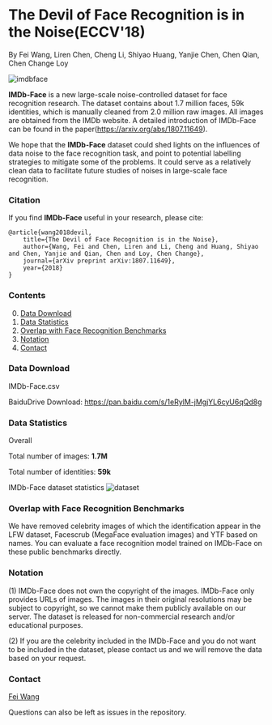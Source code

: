 # The Devil of Face Recognition is in the Noise(ECCV'18)
By Fei Wang, Liren Chen, Cheng Li, Shiyao Huang, Yanjie Chen, Chen Qian, Chen Change Loy

![imdbface](https://github.com/fwang91/IMDb-Face/blob/master/imdb-face.png)

**IMDb-Face** is a new large-scale noise-controlled dataset for face recognition research. The dataset contains about 1.7 million faces, 59k identities, which is manually cleaned from 2.0 million raw images. All images are obtained from the IMDb website. A detailed introduction of IMDb-Face can be found in the paper(https://arxiv.org/abs/1807.11649).

We hope that the **IMDb-Face** dataset could shed lights on the influences of data noise to the face recognition task, and point to potential labelling strategies to mitigate some of the problems. It could serve as a relatively clean data to facilitate future studies of noises in large-scale face recognition.

### Citation
If you find **IMDb-Face** useful in your research, please cite:

	@article{wang2018devil,
  		title={The Devil of Face Recognition is in the Noise},
  		author={Wang, Fei and Chen, Liren and Li, Cheng and Huang, Shiyao and Chen, Yanjie and Qian, Chen and Loy, Chen Change},
  		journal={arXiv preprint arXiv:1807.11649},
  		year={2018}
    }

### Contents
0. [Data Download](#data-download)
0. [Data Statistics](#data-statistics)
0. [Overlap with Face Recognition Benchmarks](#Overlap-with-Face-Recognition-Benchmarks)
0. [Notation](#Notation)
0. [Contact](#Contact)

### Data Download
IMDb-Face.csv

BaiduDrive Download: https://pan.baidu.com/s/1eRylM-jMgjYL6cyU6qQd8g

### Data Statistics
Overall

Total number of images: **1.7M**

Total number of identities: **59k**

IMDb-Face dataset statistics 
![dataset](https://github.com/fwang91/IMDb-Face/blob/master/dataset_statistics/dataset_statistics.png)

### Overlap with Face Recognition Benchmarks
We have removed celebrity images of which the identification appear in the LFW dataset, Facescrub (MegaFace evaluation images) and YTF based on names. You can evaluate a face recognition model trained on IMDb-Face on these public benchmarks directly. 

### Notation
(1) IMDb-Face does not own the copyright of the images. IMDb-Face only provides URLs of images. The images in their original resolutions may be subject to copyright, so we cannot make them publicly available on our server. The dataset is released for non-commercial research and/or educational purposes. 

(2) If you are the celebrity included in the IMDb-Face and you do not want to be included in the dataset, please contact us and we will remove the data based on your request.

### Contact
[Fei Wang](cloud9166@gmail.com)

Questions can also be left as issues in the repository. 
